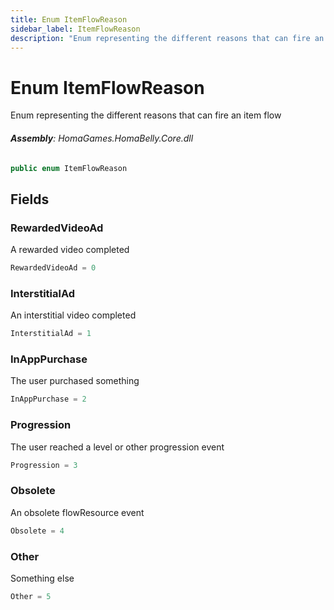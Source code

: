 ```yaml
---
title: Enum ItemFlowReason
sidebar_label: ItemFlowReason
description: "Enum representing the different reasons that can fire an item flow"
---
```

# Enum ItemFlowReason
Enum representing the different reasons that can fire an item flow

###### **Assembly**: HomaGames.HomaBelly.Core.dll

```csharp title="Declaration"
public enum ItemFlowReason
```
## Fields
### RewardedVideoAd
A rewarded video completed

```csharp title="Declaration"
RewardedVideoAd = 0
```
### InterstitialAd
An interstitial video completed

```csharp title="Declaration"
InterstitialAd = 1
```
### InAppPurchase
The user purchased something

```csharp title="Declaration"
InAppPurchase = 2
```
### Progression
The user reached a level or other progression event

```csharp title="Declaration"
Progression = 3
```
### Obsolete
An obsolete flowResource event

```csharp title="Declaration"
Obsolete = 4
```
### Other
Something else

```csharp title="Declaration"
Other = 5
```
